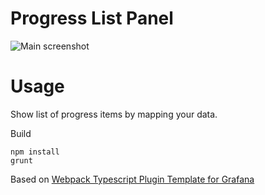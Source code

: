 # Progress List Panel

![Main screenshot](https://github.com/CorpGlory/grafana-ico-line-plugin/blob/master/src/assets/screenshot_main.png)

# Usage

Show list of progress items by mapping your data.

Build

```
npm install
grunt
```

Based on [Webpack Typescript Plugin Template for Grafana](https://github.com/CorpGlory/grafana-plugin-template-webpack-typescript)
